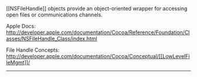 [[NSFileHandle]] objects provide an object-oriented wrapper for accessing open files or communications channels.

Apple Docs:
http://developer.apple.com/documentation/Cocoa/Reference/Foundation/Classes/NSFileHandle_Class/index.html

File Handle Concepts: http://developer.apple.com/documentation/Cocoa/Conceptual/[[LowLevelFileMgmt]]/

----